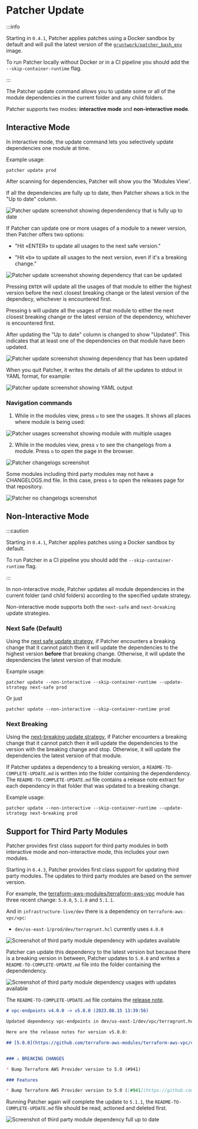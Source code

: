 # Patcher Update

:::info

Starting in `0.4.1`, Patcher applies patches using a Docker sandbox by default and will pull the latest version of the [`gruntwork/patcher_bash_env`](https://hub.docker.com/r/gruntwork/patcher_bash_env) image.

To run Patcher locally without Docker or in a CI pipeline you should add the `--skip-container-runtime` flag.

:::

The Patcher update command allows you to update some or all of the module dependencies in the current folder and any child folders.

Patcher supports two modes: **interactive mode** and **non-interactive mode**.

## Interactive Mode

In interactive mode, the update command lets you selectively update dependencies one module at time.

Example usage:
```
patcher update prod
```

After scanning for dependencies, Patcher will show you the 'Modules View'.

If all the dependencies are fully up to date, then Patcher shows a tick in the "Up to date" column.

![Patcher update screenshot showing dependendency that is fully up to date](/img/guides/stay-up-to-date/patcher/patcher-update-overview-futd.png)

If Patcher can update one or more usages of a module to a newer version, then Patcher offers two options:

* "Hit «ENTER» to update all usages to the next safe version."

* "Hit «b» to update all usages to the next version, even if it's a breaking change."

![Patcher update screenshot showing dependency that can be updated](/img/guides/stay-up-to-date/patcher/patcher-update-overview-update-available.png)

Pressing `ENTER` will update all the usages of that module to either the highest version before the next closest breaking change or the latest version of the dependecy, whichever is encountered first.

Pressing `b` will update all the usages of that module to either the next closest breaking change or the latest version of the dependency, whichever is encountered first.

After updating the "Up to date" column is changed to show "Updated". This indicates that at least one of the dependencies on that module have been updated.

![Patcher update screenshot showing dependency that has been updated](/img/guides/stay-up-to-date/patcher/patcher-update-overview-updated.png)

When you quit Patcher, it writes the details of all the updates to stdout in YAML format, for example:

![Patcher update screenshot showing YAML output](/img/guides/stay-up-to-date/patcher/patcher-update-yaml-output.png)

### Navigation commands

1. While in the modules view, press `u` to see the usages. It shows all places where module is being used:

![Patcher usages screenshot showing module with multiple usages](/img/guides/stay-up-to-date/patcher/patcher-update-usages-update-available.png)

2. While in the modules view, press `v` to see the changelogs from a module. Press `o` to open the page in the browser.

![Patcher changelogs screenshot](/img/guides/stay-up-to-date/patcher/patcher-update-changelog.png)

Some modules including third party modules may not have a CHANGELOGS.md file. In this case, press `o` to open the releases page for that repository.

![Patcher no changelogs screenshot](/img/guides/stay-up-to-date/patcher/patcher-update-no-changelog.png)

## Non-Interactive Mode

:::caution

Starting in `0.4.1`, Patcher applies patches using a Docker sandbox by default.

To run Patcher in a CI pipeline you should add the `--skip-container-runtime` flag.

:::

In non-interactive mode, Patcher updates all module dependencies in the current folder (and child folders) according to the specified update strategy.

Non-interactive mode supports both the `next-safe` and `next-breaking` update strategies.

### Next Safe (Default)

Using the [next safe update strategy](/patcher/getting-started/update-strategies#next-safe-update-strategy-default), if Patcher encounters a breaking change that it cannot patch then it will update the dependencies to the highest version **before** that breaking change. Otherwise, it will update the dependencies the latest version of that module.

Example usage:
```
patcher update --non-interactive --skip-container-runtime --update-strategy next-safe prod
```
Or just
```
patcher update --non-interactive --skip-container-runtime prod
```

### Next Breaking

Using the [next-breaking update strategy](/patcher/getting-started/update-strategies#next-breaking-update-strategy), if Patcher encounters a breaking change that it cannot patch then it will update the dependencies to the version with the breaking change and stop. Otherwise, it will update the dependencies the latest version of that module.

If Patcher updates a dependency to a breaking version, a `README-TO-COMPLETE-UPDATE.md` is written into the folder containing the dependendency. The `README-TO-COMPLETE-UPDATE.md` file contains a release note extract for each dependency in that folder that was updated to a breaking change.

Example usage:
```
patcher update --non-interactive --skip-container-runtime --update-strategy next-breaking prod
```

## Support for Third Party Modules

Patcher provides first class support for third party modules in both interactive mode and non-interactive mode, this includes your own modules.

Starting in `0.4.3`, Patcher provides first class support for updating third party modules. The updates to third party modules are based on the semver version.

For example, the [terraform-aws-modules/terraform-aws-vpc](https://github.com/terraform-aws-modules/terraform-aws-vpc) module has three recent change: `5.0.0`, `5.1.0` and `5.1.1`.

And in `infrastructure-live/dev` there is a dependency on `terraform-aws-vpc/vpc`:
- `dev/us-east-1/prod/dev/terragrunt.hcl` currently uses `4.0.0`

![Screenshot of third party module dependency with updates available](/img/guides/stay-up-to-date/patcher/patcher-update-overview-3p-update-available.png)

Patcher can update this dependency to the latest version but because there is a breaking version in between, Patcher updates to `5.0.0` and writes a `README-TO-COMPLETE-UPDATE.md` file into the folder containing the dependendency.

![Screenshot of third party module dependency usages with updates available](/img/guides/stay-up-to-date/patcher/patcher-update-usages-3p-update-available.png)

The `README-TO-COMPLETE-UPDATE.md` file contains the [release note](https://github.com/terraform-aws-modules/terraform-aws-vpc/releases/tag/v5.0.0).

```md
# vpc-endpoints v4.0.0 -> v5.0.0 (2023.08.15 13:39:56)

Updated dependency vpc-endpoints in dev/us-east-1/dev/vpc/terragrunt.hcl to version v5.0.0, which contains breaking changes. You MUST follow the instructions in the release notes to complete this update safely: https://github.com/terraform-aws-modules/terraform-aws-vpc/releases/tag/v5.0.0

Here are the release notes for version v5.0.0:

## [5.0.0](https://github.com/terraform-aws-modules/terraform-aws-vpc/compare/v4.0.2...v5.0.0) (2023-05-30)


### ⚠ BREAKING CHANGES

* Bump Terraform AWS Provider version to 5.0 (#941)

### Features

* Bump Terraform AWS Provider version to 5.0 ([#941](https://github.com/terraform-aws-modules/terraform-aws-vpc/issues/941)) ([2517eb9](https://github.com/terraform-aws-modules/terraform-aws-vpc/commit/2517eb98a39500897feecd27178994055ee2eb5e))
```

Running Patcher again will complete the update to `5.1.1`, the `README-TO-COMPLETE-UPDATE.md` file should be read, actioned and deleted first.

![Screenshot of third party module dependency full up to date](/img/guides/stay-up-to-date/patcher/patcher-report-overview-3p-futd.png)
